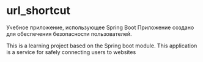 # url_shortcut

Учебное приложение, использующее Spring Boot
Приложение создано для обеспечения безопасности пользователей.

This is a learning project based on the Spring boot module.
This application is a service for safely connecting users to websites




